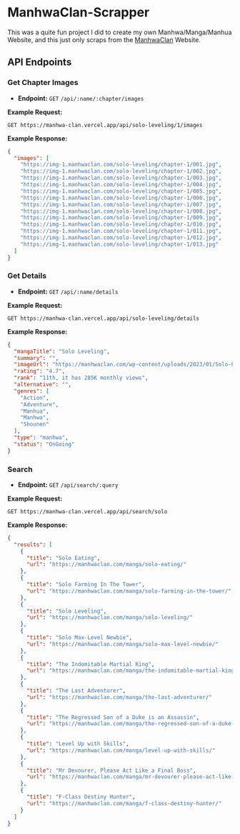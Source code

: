 # ManhwaClan-Scrapper

This was a quite fun project I did to create my own Manhwa/Manga/Manhua Website, and this just only scraps from the [ManhwaClan](https://manhwaclan.com/) Website.

## API Endpoints

### Get Chapter Images
- **Endpoint:** `GET` `/api/:name/:chapter/images`

**Example Request:**
```
GET https://manhwa-clan.vercel.app/api/solo-leveling/1/images
```

**Example Response:**
```json
{
  "images": [
    "https://img-1.manhwaclan.com/solo-leveling/chapter-1/001.jpg",
    "https://img-1.manhwaclan.com/solo-leveling/chapter-1/002.jpg",
    "https://img-1.manhwaclan.com/solo-leveling/chapter-1/003.jpg",
    "https://img-1.manhwaclan.com/solo-leveling/chapter-1/004.jpg",
    "https://img-1.manhwaclan.com/solo-leveling/chapter-1/005.jpg",
    "https://img-1.manhwaclan.com/solo-leveling/chapter-1/006.jpg",
    "https://img-1.manhwaclan.com/solo-leveling/chapter-1/007.jpg",
    "https://img-1.manhwaclan.com/solo-leveling/chapter-1/008.jpg",
    "https://img-1.manhwaclan.com/solo-leveling/chapter-1/009.jpg",
    "https://img-1.manhwaclan.com/solo-leveling/chapter-1/010.jpg",
    "https://img-1.manhwaclan.com/solo-leveling/chapter-1/011.jpg",
    "https://img-1.manhwaclan.com/solo-leveling/chapter-1/012.jpg",
    "https://img-1.manhwaclan.com/solo-leveling/chapter-1/013.jpg"
  ]
}
```

### Get Details
- **Endpoint:** `GET` `/api/:name/details`

**Example Request:**
```
GET https://manhwa-clan.vercel.app/api/solo-leveling/details
```

**Example Response:**
```json
{
  "mangaTitle": "Solo Leveling",
  "summary": "",
  "imageUrl": "https://manhwaclan.com/wp-content/uploads/2023/01/Solo-Leveling-cover-193x278.jpg",
  "rating": "4.7",
  "rank": "11th, it has 285K monthly views",
  "alternative": "",
  "genres": [
    "Action",
    "Adventure",
    "Manhua",
    "Manhwa",
    "Shounen"
  ],
  "type": "manhwa",
  "status": "OnGoing"
}
```

### Search
- **Endpoint:** `GET` `/api/search/:query`

**Example Request:**
```
GET https://manhwa-clan.vercel.app/api/search/solo
```

**Example Response:**
```json
{
  "results": [
    {
      "title": "Solo Eating",
      "url": "https://manhwaclan.com/manga/solo-eating/"
    },
    {
      "title": "Solo Farming In The Tower",
      "url": "https://manhwaclan.com/manga/solo-farming-in-the-tower/"
    },
    {
      "title": "Solo Leveling",
      "url": "https://manhwaclan.com/manga/solo-leveling/"
    },
    {
      "title": "Solo Max-Level Newbie",
      "url": "https://manhwaclan.com/manga/solo-max-level-newbie/"
    },
    {
      "title": "The Indomitable Martial King",
      "url": "https://manhwaclan.com/manga/the-indomitable-martial-king/"
    },
    {
      "title": "The Last Adventurer",
      "url": "https://manhwaclan.com/manga/the-last-adventurer/"
    },
    {
      "title": "The Regressed Son of a Duke is an Assassin",
      "url": "https://manhwaclan.com/manga/the-regressed-son-of-a-duke-is-an-assassin/"
    },
    {
      "title": "Level Up with Skills",
      "url": "https://manhwaclan.com/manga/level-up-with-skills/"
    },
    {
      "title": "Mr Devourer, Please Act Like a Final Boss",
      "url": "https://manhwaclan.com/manga/mr-devourer-please-act-like-a-final-boss/"
    },
    {
      "title": "F-Class Destiny Hunter",
      "url": "https://manhwaclan.com/manga/f-class-destiny-hunter/"
    }
  ]
}
```
